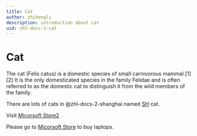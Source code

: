 ```yaml
---
title: Cat
author: zhihongli
description: introduction about cat
uid: zhl-docs-1-cat
---
```

# Cat

The cat (Felis catus) is a domestic species of small carnivorous mammal.[1][2] It is the only domesticated species in the family Felidae and is often referred to as the domestic cat to distinguish it from the wild members of the family.  

There are lots of cats in @zhl-docs-2-shanghai named [SH](xref:zhl-docs-2-shanghai) cat.

Visit [Micorsoft Store2](https://www.microsoft.com/en-sg/store/b/sale)

Please go to <a href="https://www.microsoft.com/en-sg/store/b/sale" title="Micorsoft Store">Micorsoft Store</a> to buy laptops.